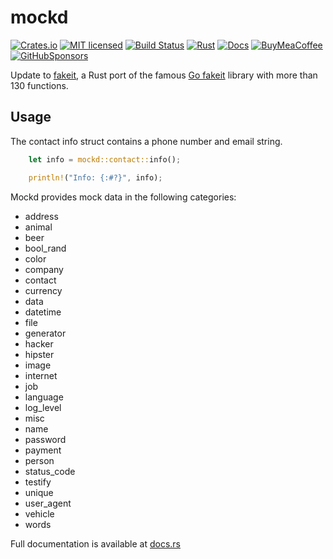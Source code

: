 # mockd

[![Crates.io][crates-badge]][crates-url]
[![MIT licensed][mit-badge]][mit-url]
[![Build Status][circleci-badge]][circleci-url]
[![Rust][version-badge]][version-url]
[![Docs][docs-badge]][docs-url]
[![BuyMeaCoffee][bmac-badge]][bmac-url]
[![GitHubSponsors][ghub-badge]][ghub-url]

[crates-badge]: https://img.shields.io/crates/v/mockd.svg
[crates-url]: https://crates.io/crates/mockd
[mit-badge]: https://img.shields.io/badge/license-MIT-blue.svg
[mit-url]: https://github.com/jerusdp/mockd/blob/main/LICENSE
[circleci-badge]: https://circleci.com/gh/jerusdp/mockd/tree/main.svg?style=svg
[circleci-url]: https://circleci.com/gh/jerusdp/mockd/tree/main
[version-badge]: https://img.shields.io/badge/rust-1.56.0+-orange.svg
[version-url]: https://www.rust-lang.org
[docs-badge]:  https://docs.rs/mockd/badge.svg
[docs-url]:  https://docs.rs/mockd
[bmac-badge]: https://badgen.net/badge/icon/buymeacoffee?color=yellow&icon=buymeacoffee&label
[bmac-url]: https://buymeacoffee.com/jerusdp
[ghub-badge]: https://img.shields.io/badge/sponsor-30363D?logo=GitHub-Sponsors&logoColor=#white
[ghub-url]: https://github.com/sponsors/jerusdp

Update to [fakeit](https://github.com/PumpkinSeed/fakeit), a Rust port of the famous [Go fakeit](https://github.com/brianvoe/gofakeit) library with more than 130 functions.

## Usage

The contact info struct contains a phone number and email string.

```rust
    let info = mockd::contact::info();

    println!("Info: {:#?}", info);

```

Mockd provides mock data in the following categories:

- address
- animal
- beer
- bool_rand
- color
- company
- contact
- currency
- data
- datetime
- file
- generator
- hacker
- hipster
- image
- internet
- job
- language
- log_level
- misc
- name
- password
- payment
- person
- status_code
- testify
- unique
- user_agent
- vehicle
- words

Full documentation is available at [docs.rs](https://docs.rs/mockd)

